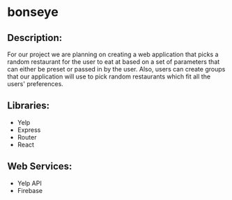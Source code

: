 # bonseye
 
## Description:
For our project we are planning on creating a web application that picks a random restaurant for the user to eat at based on a set of parameters that can either be preset or passed in by the user. Also, users can create groups that our application will use to pick random restaurants which fit all the users' preferences.
 
## Libraries:
 * Yelp
 * Express
 * Router
 * React
 
## Web Services:
 * Yelp API
 * Firebase
